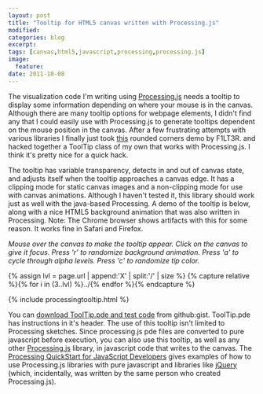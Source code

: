 ```yaml
---
layout: post
title: "Tooltip for HTML5 canvas written with Processing.js"
modified:
categories: blog
excerpt:
tags: [canvas,html5,javascript,processing,processing.js]
image:
  feature:
date: 2011-10-08
---
```


The visualization code I'm writing using [Processing.js](http://processingjs.org/) needs a tooltip to display some information depending on where your mouse is in the canvas. Although there are many tooltip options for webpage elements, I didn't find any that I could easily use with Processing.js to generate tooltips dependent on the mouse position in the canvas. After a few frustrating attempts with various libraries I finally just took [this](http://bocoup.com/processing-js/docs/index.php?page=Rounded%20Corners%20with%20Processing.js) rounded corners demo by F1LT3R. and hacked together a ToolTip class of my own that works with Processing.js. I think it's pretty nice for a quick hack.

The tooltip has variable transparency, detects in and out of canvas state, and adjusts itself when the tooltip approaches a canvas edge. It has a clipping mode for static canvas images and a non-clipping mode for use with canvas animations. Although I haven't tested it, this library should work just as well with the java-based Processing. A demo of the tooltip is below, along with a nice HTML5 background animation that was also written in Processing. Note: The Chrome browser shows artifacts with this for some reason. It works fine in Safari and Firefox.

*Mouse over the canvas to make the tooltip appear. Click on the canvas to give it focus. Press 'r' to randomize background animation. Press 'a' to cycle through alpha levels. Press 'c' to randomize tip color.* 

{% assign lvl = page.url | append:'X' | split:'/' | size %}
{% capture relative %}{% for i in (3..lvl) %}../{% endfor %}{% endcapture %}

{% include processingtooltip.html %}

You can [download ToolTip.pde and test code](https://gist.github.com/1205509) from github:gist. ToolTip.pde has instructions in it's header. The use of this tooltip isn't limited to Processing sketches. Since processing.js pde files are converted to pure javascript before execution, you can also use this tooltip, as well as any other [Processing.js](http://processingjs.org/) library, in javascript code that writes to the canvas. The [Processing QuickStart for JavaScript Developers](http://processingjs.org/reference/articles/jsQuickStart) gives examples of how to use Processing.js libraries with pure javascript and libraries like [jQuery](http://jquery.com/) (which, incidentally, was written by the same person who created Processing.js).

